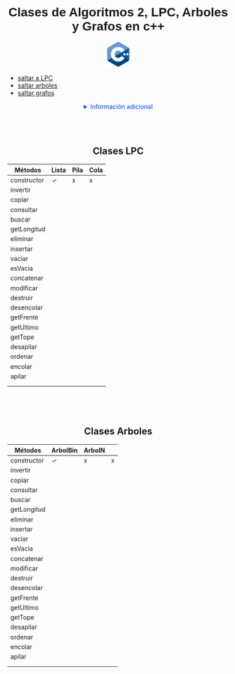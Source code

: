 <div align="center">
  <h1 style="font-family:sans-serif">Clases de Algoritmos 2, LPC, Arboles y Grafos en c++</h1>
  <img src="ico.png" alt="Logo" width="50"><br>
    <ul align="left">
      <li><a href="#LPC" >saltar a LPC</a><br></li>
      <li><a href="#ARBOL" >saltar arboles</a><br></li>
      <li><a href="#LPC" >saltar grafos</a><br></li>
    </ul>

  <details>
    <summary style="color: #04F">Información adicional</summary>
    <p>Estas librerias fueron hechas para usarse en el curso de algoritmos 2,<br> por supuesto
      estan full de bugs, <strong>no usar</strong> bajo ningun concepto en algún proyecto.</p>
  </details>
</div>

###

<div>
  <h2 align="center" id="LPC" style="padding-top: 50px">Clases LPC</h2>
  <table>
    <thead>
      <tr>
        <th>Métodos</th>
        <th>Lista</th>
        <th>Pila</th>
        <th>Cola</th>
      </tr>
    </thead>
    <tbody>
      <tr>
        <td>constructor</td>
        <td>✓</td>
        <td>x</td>
        <td>x</td>
      </tr>
      <tr>
        <td>invertir</td>
        <td></td>
        <td></td>
        <td></td>
      </tr>
      <tr>
        <td>copiar</td>
        <td></td>
        <td></td>
        <td></td>
      </tr>
      <tr>
        <td>consultar</td>
        <td></td>
        <td></td>
        <td></td>
      </tr>
      <tr>
        <td>buscar</td>
        <td></td>
        <td></td>
        <td></td>
      </tr>
      <tr>
        <td>getLongitud</td>
        <td></td>
        <td></td>
        <td></td>
      </tr>
      <tr>
        <td>eliminar</td>
        <td></td>
        <td></td>
        <td></td>
      </tr>
      <tr>
        <td>insertar</td>
        <td></td>
        <td></td>
        <td></td>
      </tr>
      <tr>
        <td>vaciar</td>
        <td></td>
        <td></td>
        <td></td>
      </tr>
      <tr>
        <td>esVacia</td>
        <td></td>
        <td></td>
        <td></td>
      </tr>
      <tr>
        <td>concatenar</td>
        <td></td>
        <td></td>
        <td></td>
      </tr>
      <tr>
        <td>modificar</td>
        <td></td>
        <td></td>
        <td></td>
      </tr>
      <tr>
        <td>destruir</td>
        <td></td>
        <td></td>
        <td></td>
      </tr>
      <tr>
        <td>desencolar</td>
        <td></td>
        <td></td>
        <td></td>
      </tr>
      <tr>
        <td>getFrente</td>
        <td></td>
        <td></td>
        <td></td>
      </tr>
      <tr>
        <td>getUltimo</td>
        <td></td>
        <td></td>
        <td></td>
      </tr>
      <tr>
        <td>getTope</td>
        <td></td>
        <td></td>
        <td></td>
      </tr>
      <tr>
        <td>desapilar</td>
        <td></td>
        <td></td>
        <td></td>
      </tr>
      <tr>
        <td>ordenar</td>
        <td></td>
        <td></td>
        <td></td>
      </tr>
      <tr>
        <td>encolar</td>
        <td></td>
        <td></td>
        <td></td>
      </tr>
      <tr>
        <td>apilar</td>
        <td></td>
        <td></td>
        <td></td>
      </tr>
      <tr>
        <td></td>
        <td></td>
        <td></td>
        <td></td>
      </tr>
      <tr>
        <td></td>
        <td></td>
        <td></td>
        <td></td>
      </tr>
    </tbody>
  </table>
</div>

#
#

<div>
  <h2 align="center" id="ARBOL" style="padding-top: 50px">Clases Arboles</h2>
  <table>
    <thead>
      <tr>
        <th>Métodos</th>
        <th>ArbolBin</th>
        <th>ArbolN</th>
        <th></th>
      </tr>
    </thead>
    <tbody>
      <tr>
        <td>constructor</td>
        <td>✓</td>
        <td>x</td>
        <td>x</td>
      </tr>
      <tr>
        <td>invertir</td>
        <td></td>
        <td></td>
        <td></td>
      </tr>
      <tr>
        <td>copiar</td>
        <td></td>
        <td></td>
        <td></td>
      </tr>
      <tr>
        <td>consultar</td>
        <td></td>
        <td></td>
        <td></td>
      </tr>
      <tr>
        <td>buscar</td>
        <td></td>
        <td></td>
        <td></td>
      </tr>
      <tr>
        <td>getLongitud</td>
        <td></td>
        <td></td>
        <td></td>
      </tr>
      <tr>
        <td>eliminar</td>
        <td></td>
        <td></td>
        <td></td>
      </tr>
      <tr>
        <td>insertar</td>
        <td></td>
        <td></td>
        <td></td>
      </tr>
      <tr>
        <td>vaciar</td>
        <td></td>
        <td></td>
        <td></td>
      </tr>
      <tr>
        <td>esVacia</td>
        <td></td>
        <td></td>
        <td></td>
      </tr>
      <tr>
        <td>concatenar</td>
        <td></td>
        <td></td>
        <td></td>
      </tr>
      <tr>
        <td>modificar</td>
        <td></td>
        <td></td>
        <td></td>
      </tr>
      <tr>
        <td>destruir</td>
        <td></td>
        <td></td>
        <td></td>
      </tr>
      <tr>
        <td>desencolar</td>
        <td></td>
        <td></td>
        <td></td>
      </tr>
      <tr>
        <td>getFrente</td>
        <td></td>
        <td></td>
        <td></td>
      </tr>
      <tr>
        <td>getUltimo</td>
        <td></td>
        <td></td>
        <td></td>
      </tr>
      <tr>
        <td>getTope</td>
        <td></td>
        <td></td>
        <td></td>
      </tr>
      <tr>
        <td>desapilar</td>
        <td></td>
        <td></td>
        <td></td>
      </tr>
      <tr>
        <td>ordenar</td>
        <td></td>
        <td></td>
        <td></td>
      </tr>
      <tr>
        <td>encolar</td>
        <td></td>
        <td></td>
        <td></td>
      </tr>
      <tr>
        <td>apilar</td>
        <td></td>
        <td></td>
        <td></td>
      </tr>
      <tr>
        <td></td>
        <td></td>
        <td></td>
        <td></td>
      </tr>
      <tr>
        <td></td>
        <td></td>
        <td></td>
        <td></td>
      </tr>
    </tbody>
  </table>
</div>
